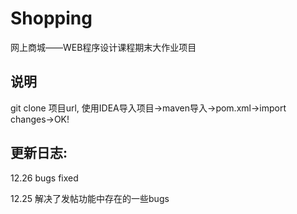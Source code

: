 # Shopping
网上商城——WEB程序设计课程期末大作业项目
## 说明
git clone 项目url, 使用IDEA导入项目->maven导入->pom.xml->import changes->OK!
## 更新日志:
12.26 bugs fixed

12.25 解决了发帖功能中存在的一些bugs
